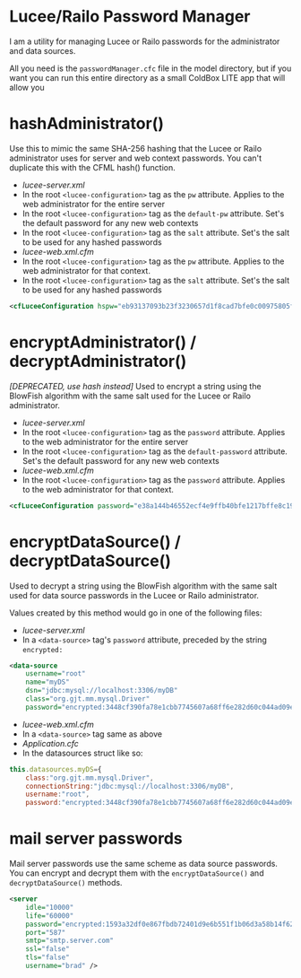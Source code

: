 # Lucee/Railo Password Manager

I am a utility for managing Lucee or Railo passwords for the administrator and data sources.

All you need is the `passwordManager.cfc` file in the model directory, but if you want you can run this entire directory as a small ColdBox LITE app that will allow you 

# hashAdministrator()
Use this to mimic the same SHA-256 hashing that the Lucee or Railo administrator uses for server and web context passwords. You can't duplicate this with the CFML hash() function.  

* *lucee-server.xml*
 * In the root `<lucee-configuration>` tag as the `pw` attribute.  Applies to the web administrator for the entire server
 * In the root `<lucee-configuration>` tag as the `default-pw` attribute.  Set's the default password for any new web contexts
 * In the root `<lucee-configuration>` tag as the `salt` attribute.  Set's the salt to be used for any hashed passwords
* *lucee-web.xml.cfm*
 * In the root `<lucee-configuration>` tag as the `pw` attribute.  Applies to the web administrator for that context.
 * In the root `<lucee-configuration>` tag as the `salt` attribute.  Set's the salt to be used for any hashed passwords

```xml
<cfLuceeConfiguration hspw="eb93137093b23f3230657d1f8cad7bfe0c00975805fb017f608448bbda3f33a0" salt="4BD328D9-9471-49FE-BFCC96C8C1949BEC">
```
 
# encryptAdministrator() / decryptAdministrator()
*[DEPRECATED, use hash instead]* Used to encrypt a string using the BlowFish algorithm with the same salt used for the Lucee or Railo administrator.  

* *lucee-server.xml*
 * In the root `<lucee-configuration>` tag as the `password` attribute.  Applies to the web administrator for the entire server
 * In the root `<lucee-configuration>` tag as the `default-password` attribute.  Set's the default password for any new web contexts
* *lucee-web.xml.cfm*
 * In the root `<lucee-configuration>` tag as the `password` attribute.  Applies to the web administrator for that context.

```xml
<cfLuceeConfiguration password="e38a144b46552ecf4e9ffb40bfe1217bffe8c19676959800f02e78ddc6c7d372">
```

# encryptDataSource() / decryptDataSource()
Used to decrypt a string using the BlowFish algorithm with the same salt used for data source passwords in the Lucee or Railo administrator.

Values created by this method would go in one of the following files:

* *lucee-server.xml*
 * In a `<data-source>` tag's `password` attribute, preceded by the string `encrypted:`

```xml
<data-source 
	username="root"
	name="myDS" 
	dsn="jdbc:mysql://localhost:3306/myDB" 
	class="org.gjt.mm.mysql.Driver"
	password="encrypted:3448cf390fa78e1cbb7745607a68ff6e282d60c044ad09ed" />
```
			  	
* *lucee-web.xml.cfm*
 * In a `<data-source>` tag same as above
* *Application.cfc*
 * In the datasources struct like so:
 
```js
this.datasources.myDS={
	class:"org.gjt.mm.mysql.Driver",
	connectionString:"jdbc:mysql://localhost:3306/myDB",
	username:"root",
	password:"encrypted:3448cf390fa78e1cbb7745607a68ff6e282d60c044ad09ed"
```        

# mail server passwords

Mail server passwords use the same scheme as data source passwords.  You can encrypt and decrypt them with the `encryptDataSource()` and `decryptDataSource()` methods.


```xml
<server
	idle="10000"
	life="60000"
	password="encrypted:1593a32df0e867fbdb72401d9e6b551f1b06d3a58b14f6258295b757da9aadd2"
	port="587"
	smtp="smtp.server.com"
	ssl="false"
	tls="false"
	username="brad" />
```
